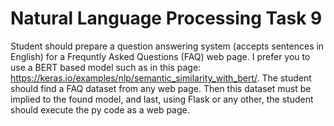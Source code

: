 # Natural Language Processing Task 9

Student should prepare a question answering system (accepts sentences in English) for a Frequntly Asked Questions (FAQ) web page. I prefer you to use a BERT based model such as in this page: https://keras.io/examples/nlp/semantic_similarity_with_bert/. The student should find a FAQ dataset from any web page. Then this dataset must be implied to the found model, and last, using Flask or any other, the student should execute the py code as a web page.